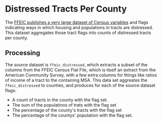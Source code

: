 # Distressed Tracts Per County

The [FFEIC publishes a very large dataset of Census
variables](https://www.ffiec.gov/censusapp.htm) and flags indicating ways in
which housing and populations in tracts are distressed. This dataset aggregates
those tract flags into counts of distressed tracts per county.


## Processing

The source dataset is ``ffeic_distressed``, which extracts a subset of the columns from the FFEIC Census Flat File, which is itself an extract from the American Community Survey, with a few extra columns for things like ratios of income of a tract to the containing MSA. This data set aggreates the ``ffeic_distressed`` to counties, and produces for each of the source dataset flags: 

* A count of tracts in the county with the flag set.
* The sum of the populatinos of trats with the flag set
* The percentage of the county's tracts with the flag set
* The percentage of the countys' population with the flag set. 
